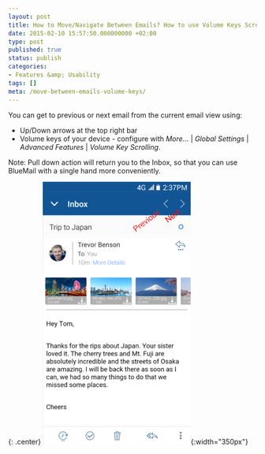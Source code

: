 ```yaml
---
layout: post
title: How to Move/Navigate Between Emails? How to use Volume Keys Scrolling?
date: 2015-02-10 15:57:50.000000000 +02:00
type: post
published: true
status: publish
categories:
- Features &amp; Usability
tags: []
meta: /move-between-emails-volume-keys/
---
```


You can get to previous or next email from the current email view using:

* Up/Down arrows at the top right bar
* Volume keys of your device - configure with *More...* \| *Global Settings* \| *Advanced Features* \| *Volume Key Scrolling*.

Note: Pull down action will return you to the Inbox, so that you can use BlueMail with a single hand more conveniently.

{: .center}
![BlueMail Scroll](/assets/BlueMail_scroll.png){:width="350px"}